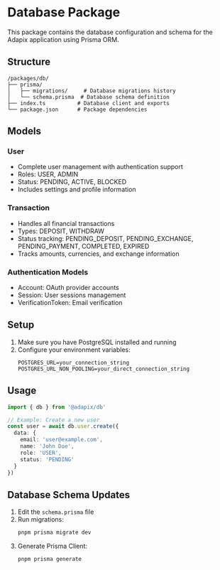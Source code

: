# Database Package

This package contains the database configuration and schema for the Adapix application using Prisma ORM.

## Structure

```
/packages/db/
├── prisma/
│   ├── migrations/     # Database migrations history
│   └── schema.prisma  # Database schema definition
├── index.ts          # Database client and exports
└── package.json      # Package dependencies
```

## Models

### User
- Complete user management with authentication support
- Roles: USER, ADMIN
- Status: PENDING, ACTIVE, BLOCKED
- Includes settings and profile information

### Transaction
- Handles all financial transactions
- Types: DEPOSIT, WITHDRAW
- Status tracking: PENDING_DEPOSIT, PENDING_EXCHANGE, PENDING_PAYMENT, COMPLETED, EXPIRED
- Tracks amounts, currencies, and exchange information

### Authentication Models
- Account: OAuth provider accounts
- Session: User sessions management
- VerificationToken: Email verification

## Setup

1. Make sure you have PostgreSQL installed and running
2. Configure your environment variables:
   ```env
   POSTGRES_URL=your_connection_string
   POSTGRES_URL_NON_POOLING=your_direct_connection_string
   ```

## Usage

```typescript
import { db } from '@adapix/db'

// Example: Create a new user
const user = await db.user.create({
  data: {
    email: 'user@example.com',
    name: 'John Doe',
    role: 'USER',
    status: 'PENDING'
  }
})
```

## Database Schema Updates

1. Edit the `schema.prisma` file
2. Run migrations:
   ```bash
   pnpm prisma migrate dev
   ```
3. Generate Prisma Client:
   ```bash
   pnpm prisma generate
   ``` 